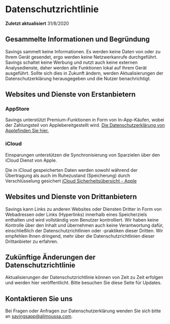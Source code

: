 # Datenschutzrichtlinie

**Zuletzt aktualisiert**
31/8/2020

## Gesammelte Informationen und Begründung

Savings sammelt keine Informationen. Es werden keine Daten von oder zu Ihrem Gerät gesendet, ergo werden keine Netzwerkanrufe durchgeführt. Savings schaltet keine Werbung und nutzt auch keine externen Analysedienste, daher werden alle Funktionen lokal auf Ihrem Gerät ausgeführt. Sollte sich dies in Zukunft ändern, werden Aktualisierungen der Datenschutzerklärung herausgegeben und die Nutzer benachrichtigt.

## Websites und Dienste von Erstanbietern

### AppStore

Savings unterstützt Premium-Funktionen in Form von In-App-Käufen, wobei der Zahlungsteil von Applebereitgestellt wird.
[Die Datenschutzerklärung von Applefinden Sie hier.](https://www.apple.com/legal/privacy/en-ww/)

### iCloud

Einsparungen unterstützen die Synchronisierung von Sparzielen über den iCloud Dienst von Apple.

Die in iCloud gespeicherten Daten werden sowohl während der Übertragung als auch im Ruhezustand (Speicherung) durch Verschlüsselung gesichert
[iCloud Sicherheitsübersicht - Apple](https://support.apple.com/en-us/HT202303)

## Websites und Dienste von Drittanbietern

Savings kann Links zu anderen Websites oder Diensten Dritter in Form von Webadressen oder Links (Hyperlinks) innerhalb eines Speicherziels enthalten und wird vollständig vom Benutzer kontrolliert. Wir haben keine Kontrolle über den Inhalt und übernehmen auch keine Verantwortung dafür, einschließlich der Datenschutzrichtlinien oder -praktiken dieser Dritten. Wir empfehlen Ihnen dringend, mehr über die Datenschutzrichtlinien dieser Drittanbieter zu erfahren.

## Zukünftige Änderungen der Datenschutzrichtlinie

Aktualisierungen der Datenschutzrichtlinie können von Zeit zu Zeit erfolgen und werden hier veröffentlicht. Bitte besuchen Sie diese Seite für Updates.

## Kontaktieren Sie uns

Bei Fragen oder Anfragen zur Datenschutzerklärung wenden Sie sich bitte an 
[savingsapp@alimoussa.com](mailto:savingsapp@alimoussa.com).
